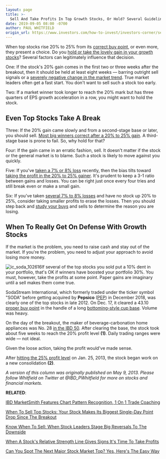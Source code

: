 ```yaml
---
layout: page
title: >-
  Sell And Take Profits In Top Growth Stocks, Or Hold? Several Guidelines To Follow
date: 2019-09-05 08:00 -0700
author: PAUL WHITFIELD
origin_url: https://www.investors.com/how-to-invest/investors-corner/sell-and-take-profits-or-hold-here-are-several-guidelines-to-follow/
---
```


When top stocks rise 20% to 25% from its [correct buy point](https://www.investors.com/how-to-invest/investors-corner/chart-reading-basics-how-a-buy-point-marks-a-time-of-opportunity/), or even more, they present a choice. Do you [hold or take the lovely gain in your growth stocks](https://www.investors.com/how-to-invest/investors-corner/how-to-build-long-term-profits-in-stocks-take-many-gains-at-20-25/)? Several factors can legitimately influence that decision.

One: If the stock's 20% gain comes in the first two or three weeks after the breakout, then it should be held at least eight weeks — barring outright sell signals or a [severely negative change in the market trend](https://research.investors.com/markettrend.aspx). True market leaders often get a fast start. You don't want to sell such a stock too early.

Two: If a market winner took longer to reach the 20% mark but has three quarters of EPS growth acceleration in a row, you might want to hold the stock.

## Even Top Stocks Take A Break

Three: If the 20% gain came slowly and from a second-stage base or later, you should sell. [Most big winners correct after a 20% to 25% gain](https://www.investors.com/how-to-invest/investors-corner/how-to-build-long-term-profits-in-stocks-take-many-gains-at-20-25/). A third-stage base is prone to fail. So, why hold for that?

Four: If the gain came in an erratic fashion, sell. It doesn't matter if the stock or the general market is to blame. Such a stock is likely to move against you quickly.

Five: If you've [taken a 7% or 8% loss](https://www.investors.com/how-to-invest/investors-corner/still-the-no-1-rule-for-stock-investors-always-cut-your-losses-short/) recently, then the bias tilts toward [taking the profit in the 20% to 25% gainer](https://www.investors.com/how-to-invest/investors-corner/how-to-build-long-term-profits-in-stocks-take-many-gains-at-20-25/). It's prudent to keep a 3-1 ratio between gains and losses. You can be right just once every four tries and still break even or make a small gain.

Six: If you've taken [several 7% to 8% losses](https://www.investors.com/how-to-invest/investors-corner/still-the-no-1-rule-for-stock-investors-always-cut-your-losses-short/) and have no stock up 20% to 25%, consider taking smaller profits to erase the losses. Then you should step back and [study your buys](https://www.investors.com/how-to-invest/investors-corner/making-money-in-2018-study-your-past-stock-trades-focus-on-true-leaders/) and sells to determine the reason you are losing.

## When To Really Get On Defense With Growth Stocks

If the market is the problem, you need to raise cash and stay out of the market. If you're the problem, you need to adjust your approach to avoid losing more money.

![ic_soda_102616](https://www.investors.com/wp-content/uploads/2016/10/IC_soda_102616-1024x548.png)If several of the top stocks you sold put a 10% dent in your portfolio, that's OK if winners have boosted your portfolio 30%. You must, however, take the profits at some point. Paper gains are imaginary until a sell makes them come true.

SodaStream International, which formerly traded under the ticker symbol "SODA" before getting acquired by **Pepsico** ([PEP](https://research.investors.com/quote.aspx?symbol=PEP)) in December 2018, was clearly one of the top stocks in late 2012. On Dec. 17, it cleared a 43.10 [proper buy point](https://www.investors.com/how-to-invest/investors-corner/chart-reading-basics-how-a-buy-point-marks-a-time-of-opportunity/) in the handle of a long [bottoming-style cup base](http://www.investors.com/how-to-invest/investors-corner/investing-after-a-market-deep-freeze-how-to-spot-the-bottoming-base/). Volume was heavy.

On the day of the breakout, the maker of beverage-carbonation home appliances was No. 28 [in the IBD 50](https://research.investors.com/stock-lists/ibd-50/). After clearing the base, the stock took about five weeks to reach the 20% profit level **(1)**. Daily trading ranges were wide — not ideal.

Given the loose action, taking the profit would've made sense.

After [hitting the 25% profit level](https://www.investors.com/how-to-invest/investors-corner/how-to-build-long-term-profits-in-stocks-take-many-gains-at-20-25/) on Jan. 25, 2013, the stock began work on a new consolidation **(2)**.

_A version of this column was originally published on May 9, 2013. Please follow Whitfield on Twitter at @IBD_PWhitfield for more on stocks and financial markets._

**RELATED**:

[IBD MarketSmith Features Chart Pattern Recognition, 1 On 1 Trade Coaching](https://www.investors.com/product/marketsmith/?artProdLink=MarketSmith)

[When To Sell Top Stocks: Your Stock Makes Its Biggest Single-Day Point Drop Since The Breakout](https://www.investors.com/how-to-invest/investors-corner/know-this-sell-signal-biggest-1-day-point-loss-can-mark-the-top/)

[Know When To Sell: When Stock Leaders Stage Big Reversals To The Downside](https://www.investors.com/how-to-invest/investors-corner/know-this-sell-signal-when-stock-leaders-stage-big-downside-reversals/)

[When A Stock's Relative Strength Line Gives Signs It's Time To Take Profits](https://www.investors.com/how-to-invest/investors-corner/when-to-sell-rs-line-gives-clues-about-a-stocks-weakening-health/)

[Can You Spot The Next Major Stock Market Top? Yes, Here's The Easy Way](https://www.investors.com/how-to-invest/investors-corner/how-do-you-spot-a-major-market-top-easy-look-for-heavy-distribution/)

